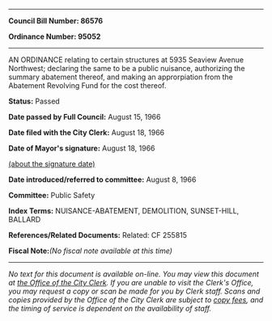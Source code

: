 

********

**Council Bill Number: 86576**
   
**Ordinance Number: 95052**
********

 AN ORDINANCE relating to certain structures at 5935 Seaview Avenue Northwest; declaring the same to be a public nuisance, authorizing the summary abatement thereof, and making an approrpiation from the Abatement Revolving Fund for the cost thereof.

**Status:** Passed
   
**Date passed by Full Council:** August 15, 1966
   
**Date filed with the City Clerk:** August 18, 1966
   
**Date of Mayor's signature:** August 18, 1966
   
[(about the signature date)](/~public/approvaldate.htm)
   
   
   
**Date introduced/referred to committee:** August 8, 1966
   
**Committee:** Public Safety
   
   
**Index Terms:** NUISANCE-ABATEMENT, DEMOLITION, SUNSET-HILL, BALLARD

**References/Related Documents:** Related: CF 255815

**Fiscal Note:**_(No fiscal note available at this time)_
********

_No text for this document is available on-line. You may view this document at [the Office of the City Clerk](http://www.seattle.gov/leg/clerk/contactUs.htm). If you are unable to visit the Clerk's Office, you may request a copy or scan be made for you by Clerk staff. Scans and copies provided by the Office of the City Clerk are subject to [copy fees](http://clerk.seattle.gov/~public/clerkfees.htm), and the timing of service is dependent on the availability of staff._

